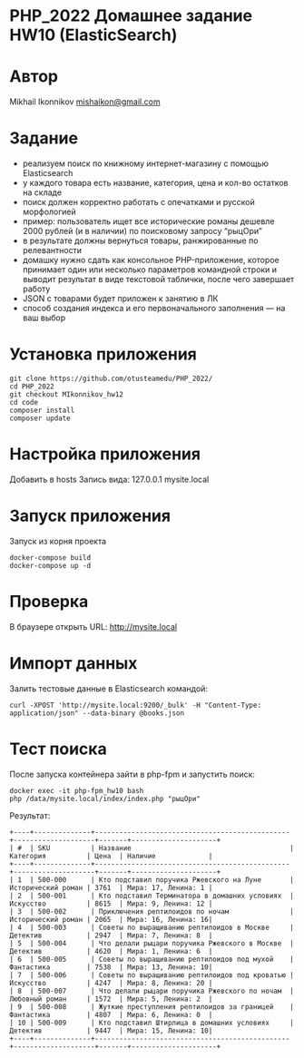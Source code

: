 # PHP_2022 Домашнее задание HW10 (ElasticSearch)

# Автор
Mikhail Ikonnikov <mishaikon@gmail.com>

# Задание
- реализуем поиск по книжному интернет-магазину с помощью Elasticsearch
- у каждого товара есть название, категория, цена и кол-во остатков на складе
- поиск должен корректно работать с опечатками и русской морфологией
- пример: пользователь ищет все исторические романы дешевле 2000 рублей (и в наличии) по поисковому запросу “рыцОри”
- в результате должны вернуться товары, ранжированные по релевантности
- домашку нужно сдать как консольное PHP-приложение, которое принимает один или несколько параметров командной строки и
  выводит результат в виде текстовой таблички, после чего завершает работу
- JSON с товарами будет приложен к занятию в ЛК
- способ создания индекса и его первоначального заполнения — на ваш выбор

# Установка приложения
```
git clone https://github.com/otusteamedu/PHP_2022/
cd PHP_2022
git checkout MIkonnikov_hw12
cd code
composer install
composer update
```

# Настройка приложения
Добавить в hosts Запись вида: 
127.0.0.1 mysite.local

# Запуск приложения 
Запуск из корня проекта
```
docker-compose build 
docker-compose up -d
```

# Проверка
В браузере открыть URL:
http://mysite.local

# Импорт данных 
Залить тестовые данные в Elasticsearch командой:
```
curl -XPOST 'http://mysite.local:9200/_bulk' -H "Content-Type: application/json" --data-binary @books.json
```

# Тест поиска 
После запуска контейнера зайти в php-fpm и запустить поиск:
```
docker exec -it php-fpm_hw10 bash
php /data/mysite.local/index/index.php "рыцОри"
```

Результат:
```
+----+--------------+------------------------------------------------+--------------------+-------+---------------------+
| #  | SKU          | Название                                       | Категория          | Цена  | Наличие             |
+----+--------------+------------------------------------------------+--------------------+-------+---------------------+
| 1  | 500-000      | Кто подставил поручика Ржевского на Луне       | Исторический роман | 3761  | Мира: 17, Ленина: 1 |
| 2  | 500-001      | Кто подставил Терминатора в домашних условиях  | Искусство          | 8615  | Мира: 9, Ленина: 12 |
| 3  | 500-002      | Приключения рептилоидов по ночам               | Исторический роман | 2065  | Мира: 16, Ленина: 16|
| 4  | 500-003      | Советы по выращиванию рептилоидов в Москве     | Детектив           | 2947  | Мира: 7, Ленина: 8  |
| 5  | 500-004      | Что делали рыцари поручика Ржевского в Москве  | Детектив           | 4620  | Мира: 1, Ленина: 6  |
| 6  | 500-005      | Советы по выращиванию рептилоидов под мухой    | Фантастика         | 7538  | Мира: 13, Ленина: 10|
| 7  | 500-006      | Советы по выращиванию рептилоидов под кроватью | Искусство          | 4247  | Мира: 8, Ленина: 20 |
| 8  | 500-007      | Что делали рыцари поручика Ржевского по ночам  | Любовный роман     | 1572  | Мира: 5, Ленина: 2  |
| 9  | 500-008      | Жуткие преступления рептилоидов за границей    | Фантастика         | 4807  | Мира: 6, Ленина: 0  |
| 10 | 500-009      | Кто подставил Штирлица в домашних условиях     | Детектив           | 9447  | Мира: 15, Ленина: 10|
+----+--------------+------------------------------------------------+--------------------+-------+---------------------+
```